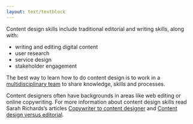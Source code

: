 ```yaml
---
layout: text/textblock
---
```

Content design skills include traditional editorial and writing skills, along with:
- writing and editing digital content
- user research
- service design
- stakeholder engagement

The best way to learn how to do content design is to work in a [multidisciplinary team](/starting-team/) to share knowledge, skills and processes.

Content designers often have backgrounds in areas like web editing or online copywriting. For more information about content design skills read Sarah Richards’s articles [Copywriter to content designer](http://contentdesign.london/content-design/copywriter-to-content-designer/) and [Content design versus editorial](http://contentdesign.london/content-design/content-design-vs-editorial/).
